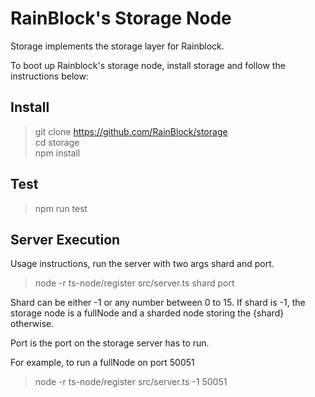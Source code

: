 # RainBlock's Storage Node

Storage implements the storage layer for Rainblock.

To boot up Rainblock's storage node, install storage and follow the instructions below:

## Install

> git clone https://github.com/RainBlock/storage \
> cd storage \
> npm install

## Test

> npm run test

## Server Execution

Usage instructions, run the server with two args shard and port.

> node -r ts-node/register src/server.ts shard port

Shard can be either -1 or any number between 0 to 15.
If shard is -1, the storage node is a fullNode and a sharded node storing the {shard} otherwise.

Port is the port on the storage server has to run.

For example, to run a fullNode on port 50051

> node -r ts-node/register src/server.ts -1 50051
